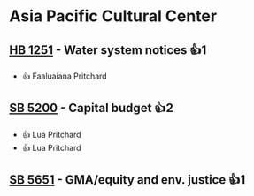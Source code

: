 # Asia Pacific Cultural Center

## [HB 1251](/bill/2023-24/hb/1251/) - Water system notices 👍1  
* 👍 Faaluaiana Pritchard

## [SB 5200](/bill/2023-24/sb/5200/) - Capital budget 👍2  
* 👍 Lua Pritchard
* 👍 Lua Pritchard

## [SB 5651](/bill/2023-24/sb/5651/) - GMA/equity and env. justice 👍1  